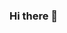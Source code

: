 ### Hi there 👋

<!--
**sivle19/sivle19** is a ✨ _special_ ✨ repository because its `README.md` (this file) appears on your GitHub profile.

Here are some ideas to get you started:

- 🔭 I’m currently working on an e-commerce website (for educational purposes)
- 🌱 I’m currently learning react and NodeJS
- 👯 I’m looking to collaborate on any front end project (HTML, CSS, SASS, Javascript)
- 📫 How to reach me: sivle99@protonmail.com
- ⚡ Hobbies: I love watching anime and reading manga/comics
-->
